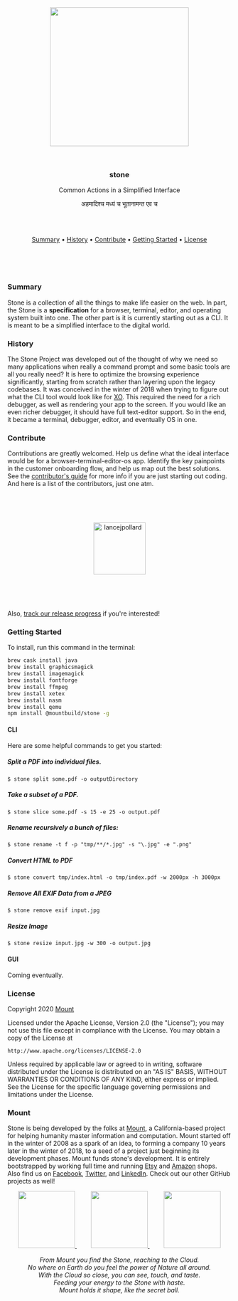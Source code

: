 
<br/>
<br/>
<br/>
<br/>
<br/>
<br/>
<br/>

<p align='center'>
  <img src='https://github.com/mountbuild/stone/blob/build/slate/house.gif?raw=true' width='312'/>
</p>

<br/>

<h3 align='center'>stone</h3>
<p align='center'>
  Common Actions in a Simplified Interface
</p>

<p align='center'>
  अहमादिश्च मध्यं च भूतानामन्त एव च
</p>

<br/>
<br/>

<p align='center'>
  <a href='#summary'>Summary</a> •
  <a href='#history'>History</a> •
  <a href='#contribute'>Contribute</a> •
  <a href='#getting-started'>Getting Started</a> •
  <a href='#license'>License</a>
</p>

<br/>
<br/>
<br/>

### Summary

Stone is a collection of all the things to make life easier on the web. In part, the Stone is a **specification** for a browser, terminal, editor, and operating system built into one. The other part is it is currently starting out as a CLI. It is meant to be a simplified interface to the digital world.

### History

The Stone Project was developed out of the thought of why we need so many applications when really a command prompt and some basic tools are all you really need? It is here to optimize the browsing experience significantly, starting from scratch rather than layering upon the legacy codebases. It was conceived in the winter of 2018 when trying to figure out what the CLI tool would look like for [XO](https://mount.build/xo.pdf). This required the need for a rich debugger, as well as rendering your app to the screen. If you would like an even richer debugger, it should have full text-editor support. So in the end, it became a terminal, debugger, editor, and eventually OS in one.

### Contribute

Contributions are greatly welcomed. Help us define what the ideal interface would be for a browser-terminal-editor-os app. Identify the key painpoints in the customer onboarding flow, and help us map out the best solutions. See the [contributor's guide](https://github.com/mountbuild/stone/blob/build/slate/contributing.md) for more info if you are just starting out coding. And here is a list of the contributors, just one atm.

<br/>
<br/>
<br/>

<p align='center'>
  <!-- https://api.github.com/users/lancejpollard -->
  <a href='https://github.com/lancejpollard'>
    <img alt='lancejpollard' src='https://avatars0.githubusercontent.com/u/28718?v=4&s=117' width='117' />
  </a>
</p>

<br/>
<br/>
<br/>

Also, [track our release progress](https://github.com/mountbuild/stone/blob/build/slate/changelog.md) if you're interested!

### Getting Started

To install, run this command in the terminal:

```bash
brew cask install java
brew install graphicsmagick
brew install imagemagick
brew install fontforge
brew install ffmpeg
brew install xetex
brew install nasm
brew install qemu
npm install @mountbuild/stone -g
```

#### CLI

Here are some helpful commands to get you started:

##### Split a PDF into individual files.

```
$ stone split some.pdf -o outputDirectory
```

##### Take a subset of a PDF.

```
$ stone slice some.pdf -s 15 -e 25 -o output.pdf
```

##### Rename recursively a bunch of files:

```
$ stone rename -t f -p "tmp/**/*.jpg" -s "\.jpg" -e ".png"
```

##### Convert HTML to PDF

```
$ stone convert tmp/index.html -o tmp/index.pdf -w 2000px -h 3000px
```

##### Remove All EXIF Data from a JPEG

```
$ stone remove exif input.jpg
```

##### Resize Image


```
$ stone resize input.jpg -w 300 -o output.jpg
```

#### GUI

Coming eventually.

### License

Copyright 2020 <a href='https://mount.build'>Mount</a>

Licensed under the Apache License, Version 2.0 (the "License");
you may not use this file except in compliance with the License.
You may obtain a copy of the License at

    http://www.apache.org/licenses/LICENSE-2.0

Unless required by applicable law or agreed to in writing, software
distributed under the License is distributed on an "AS IS" BASIS,
WITHOUT WARRANTIES OR CONDITIONS OF ANY KIND, either express or implied.
See the License for the specific language governing permissions and
limitations under the License.

### Mount

Stone is being developed by the folks at [Mount](https://mount.build), a California-based project for helping humanity master information and computation. Mount started off in the winter of 2008 as a spark of an idea, to forming a company 10 years later in the winter of 2018, to a seed of a project just beginning its development phases. Mount funds stone's development. It is entirely bootstrapped by working full time and running [Etsy](https://etsy.com/shop/mountbuild) and [Amazon](https://www.amazon.com/s?rh=p_27%3AMount+Build) shops. Also find us on [Facebook](https://www.facebook.com/mountbuild), [Twitter](https://twitter.com/mountbuild), and [LinkedIn](https://www.linkedin.com/company/mountbuild). Check out our other GitHub projects as well!

<p align='center'>
  <a href='https://github.com/mountbuild/bloom'>
    <img src='https://github.com/mountbuild/bloom/blob/build/slate/house.gif?raw=true' width='128'/>
  </a>　　
  <a href='https://github.com/mountbuild/flame'>
    <img src='https://github.com/mountbuild/flame/blob/build/slate/house.gif?raw=true' width='128'/>
  </a>　　
  <a href='https://github.com/mountbuild/mouse'>
    <img src='https://github.com/mountbuild/mouse/blob/build/slate/house.gif?raw=true' width='128'/>
  </a>
</p>

<p align='center'>
  <em>From Mount you find the Stone, reaching to the Cloud.<br/>
  No where on Earth do you feel the power of Nature all around.<br/>
  With the Cloud so close, you can see, touch, and taste.<br/>
  Feeding your energy to the Stone with haste.<br/>
  Mount holds it shape, like the secret ball.</em>
</p>
